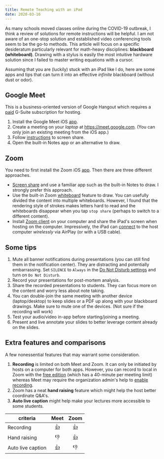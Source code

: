 ```yaml
---
title: Remote Teaching with an iPad
date: 2020-03-16
---
```


As many schools moved classes online during the COVID-19 outbreak, I think a review of solutions for remote instructions will be helpful. I am not aware of an one-stop solution and established video conferencing tools seem to be the go-to methods. This article will focus on a specific desideratum particularly relevant for math-heavy disciplines: **blackboard (whiteboard)**. Drawing with a stylus is easily the most intuitive hardware solution since I failed to master writing equations with a cursor.

Assuming that you are (luckily) stuck with an iPad like I do, here are some apps and tips that can turn it into an effective _infinite_ blackboard (without dust or odor).

## Google Meet

This is a business-oriented version of Google Hangout which requires a [paid](https://gsuiteupdates.googleblog.com/2020/03/enabling-hangouts-meet-premium-features.html) G-Suite subscription for hosting.

1. Install the Google Meet iOS [app](https://apps.apple.com/us/app/hangouts-meet-by-google/id1013231476#?platform=ipad).
2. Create a meeting on your _laptop_ at https://meet.google.com. (You can only join an existing meeting from the iOS app.)
3. Follow [instructions](https://support.google.com/meet/answer/9308856?co=GENIE.Platform%3DiOS&hl=en) to screen share.
4. Open the built-in Notes app or an alternative to draw.


## Zoom

You need to first install the Zoom iOS [app](https://apps.apple.com/us/app/zoom-cloud-meetings/id546505307#?platform=ipad). Then there are three different approaches.

- [Screen share](https://support.zoom.us/hc/en-us/articles/115005890803-iOS-Screen-Sharing) and use a familiar app such as the built-in Notes to draw. I strongly prefer this approach.
- Use the built-in Zoom [whiteboard](https://support.zoom.us/hc/en-us/articles/205677665-Sharing-a-whiteboard) feature to draw. You can usefully divided the content into multiple whiteboards. However, I found that the rendering style of strokes makes letters hard to read and the whiteboards disappear when you tap `stop share` (perhaps to switch to a different content).
- Install [Zoom client](https://zoom.us/download#client_4meeting) on your computer and share the iPad's screen when hosting on the computer. Impressively, the iPad can [connect](https://support.zoom.us/hc/en-us/articles/201379235-iOS-Screen-Sharing-with-the-Zoom-Desktop-Client) to the host computer _wirelessly_ via AirPlay (or with a USB cable).

## Some tips

1. Mute all banner notifications during presentations (you can still find them in the notification center). They are distracting and potentially embarrassing. Set `SILENCE` to `Always` in the [Do Not Disturb settings](https://support.apple.com/en-us/HT204321) and turn on `Do Not Disturb`.
2. Record your presentations for post-mortem analysis.
3. Share the recorded presentations to students. They can focus more on the content and worry less about note taking.
4. You can double-join the same meeting with another device (laptop/desktop) to keep slides or a PDF up along with your blackboard drawings. Make sure to mute one of the devices. (Not sure if the recording will work)
5. Test your audio/video in-app before starting/joining a meeting.
6. Present and live annotate your slides to better leverage content already on the slides.


## Extra features and comparisons

A few nonessential features that may warrant some consideration.

1. **Recording** is limited on both Meet and Zoom. It can only be initiated by hosts on a computer for both apps. However, you can record to local in Zoom with the [free edition](https://zoom.us/pricing) (which has a 40-minute per meeting limit) whereas Meet may require the organization admin's help to [enable recording](https://support.google.com/a/answer/7557052).
2. Zoom has a neat **hand raising** feature which might help the host better coordinate Q&A's.
3. **Auto live caption** might help make your lectures more accessible to some students.


| criteria              |                                           Meet                                          |                                   Zoom                                   |
|-----------------------|:---------------------------------------------------------------------------------------:|:------------------------------------------------------------------------:|
| Recording         |       [👍](https://support.google.com/meet/answer/9308681?hl=en&ref_topic=7290350)       | [👍](https://support.zoom.us/hc/en-us/articles/201362473-Local-Recording) |
| Hand raising |                                     👎                                    | [👍](https://support.zoom.us/hc/en-us/articles/205566129-Raise-Hand-In-Webinar) |
| Auto live caption | [👍](https://support.google.com/meet/answer/9300310?co=GENIE.Platform%3DiOS&hl=en&oco=1) |                                     👎                                    |
